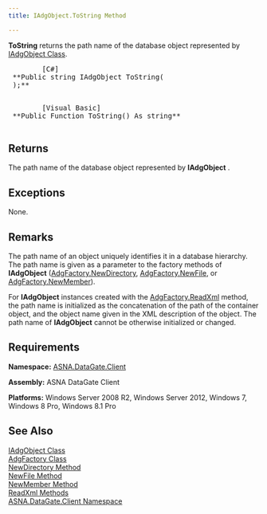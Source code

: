 ```yaml
---
title: IAdgObject.ToString Method

---
```


**ToString** returns the path name of the database object represented by [IAdgObject Class](iadg-object-class.html).
<pre>        <span class="lang">[C#]</span>
 **Public string IAdgObject ToString(<br /> );** 
      </pre>
<pre>        <span class="lang">[Visual Basic] </span>
 **Public Function ToString() As string** 
      </pre>

## Returns

The path name of the database object represented by **IAdgObject** .
## Exceptions

None.
## Remarks

The path name of an object uniquely identifies it in a database hierarchy. The path name is given as a parameter to the factory methods of **IAdgObject** ([AdgFactory.NewDirectory](adg-factory-class-new-directory-method.html), [AdgFactory.NewFile](adg-factory-class-new-file-method.html), or [ AdgFactory.NewMember](adg-factory-class-new-member-method.html)).

For **IAdgObject** instances created with the [ AdgFactory.ReadXml](adg-factory-class-read-xml-methods.html) method, the path name is initialized as the concatenation of the path of the container object, and the object name given in the XML description of the object. The path name of **IAdgObject** cannot be otherwise initialized or changed.
## Requirements

<span> **Namespace:** [ASNA.DataGate.Client](datagate-client-namespace.html) </span> 

<span> **Assembly:** ASNA DataGate Client</span> 

<span> **Platforms:** Windows Server 2008 R2, Windows Server 2012, Windows 7, Windows 8 Pro, Windows 8.1 Pro</span> 
## See Also


[IAdgObject Class](iadg-object-class.html)
      <br />
[AdgFactory Class](adg-factory-class.html)
      <br />
[NewDirectory Method](adg-factory-class-new-directory-method.html)
      <br />
[NewFile Method](adg-factory-class-new-file-method.html)
      <br />
[NewMember Method](adg-factory-class-new-member-method.html)
      <br />
[ReadXml Methods](adg-factory-class-read-xml-methods.html)
      <br />
[ASNA.DataGate.Client Namespace](datagate-client-namespace.html)


